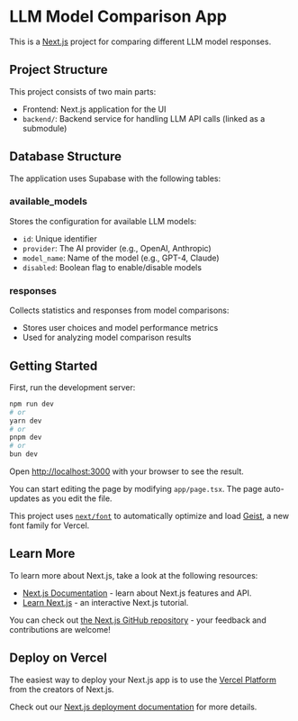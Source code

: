 # LLM Model Comparison App

This is a [Next.js](https://nextjs.org) project for comparing different LLM model responses.

## Project Structure

This project consists of two main parts:
- Frontend: Next.js application for the UI
- `backend/`: Backend service for handling LLM API calls (linked as a submodule)

## Database Structure

The application uses Supabase with the following tables:

### available_models
Stores the configuration for available LLM models:
- `id`: Unique identifier
- `provider`: The AI provider (e.g., OpenAI, Anthropic)
- `model_name`: Name of the model (e.g., GPT-4, Claude)
- `disabled`: Boolean flag to enable/disable models

### responses
Collects statistics and responses from model comparisons:
- Stores user choices and model performance metrics
- Used for analyzing model comparison results

## Getting Started

First, run the development server:

```bash
npm run dev
# or
yarn dev
# or
pnpm dev
# or
bun dev
```

Open [http://localhost:3000](http://localhost:3000) with your browser to see the result.

You can start editing the page by modifying `app/page.tsx`. The page auto-updates as you edit the file.

This project uses [`next/font`](https://nextjs.org/docs/app/building-your-application/optimizing/fonts) to automatically optimize and load [Geist](https://vercel.com/font), a new font family for Vercel.

## Learn More

To learn more about Next.js, take a look at the following resources:

- [Next.js Documentation](https://nextjs.org/docs) - learn about Next.js features and API.
- [Learn Next.js](https://nextjs.org/learn) - an interactive Next.js tutorial.

You can check out [the Next.js GitHub repository](https://github.com/vercel/next.js) - your feedback and contributions are welcome!

## Deploy on Vercel

The easiest way to deploy your Next.js app is to use the [Vercel Platform](https://vercel.com/new?utm_medium=default-template&filter=next.js&utm_source=create-next-app&utm_campaign=create-next-app-readme) from the creators of Next.js.

Check out our [Next.js deployment documentation](https://nextjs.org/docs/app/building-your-application/deploying) for more details.
